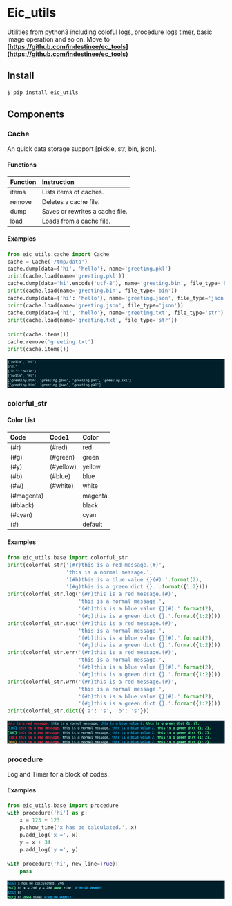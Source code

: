 # Eic_utils
Utilities from python3 including coloful logs, procedure logs timer, basic 
image operation and so on.
Move to **[https://github.com/indestinee/ec_tools](https://github.com/indestinee/ec_tools)** 

## Install
```bash
$ pip install eic_utils
```

## Components

### Cache
An quick data storage support [pickle, str, bin, json].

#### Functions
|Function|Instruction|
|:--|:--|
|items|Lists items of caches.|
|remove|Deletes a cache file.|
|dump|Saves or rewrites a cache file.|
|load|Loads from a cache file.|

#### Examples
```python
from eic_utils.cache import Cache
cache = Cache('/tmp/data')
cache.dump(data={'hi', 'hello'}, name='greeting.pkl')
print(cache.load(name='greeting.pkl'))
cache.dump(data='hi'.encode('utf-8'), name='greeting.bin', file_type='bin')
print(cache.load(name='greeting.bin', file_type='bin'))
cache.dump(data={'hi': 'hello'}, name='greeting.json', file_type='json')
print(cache.load(name='greeting.json', file_type='json'))
cache.dump(data={'hi', 'hello'}, name='greeting.txt', file_type='str')
print(cache.load(name='greeting.txt', file_type='str'))

print(cache.items())
cache.remove('greeting.txt')
print(cache.items())
```
![image](https://github.com/indestinee/utils/raw/master/images/cache.jpg)

### colorful_str
#### Color List
|Code|Code1|Color|
|:--|:--|:--|
|(#r)|(#red)|red|
|(#g)|(#green)|green|
|(#y)|(#yellow)|yellow|
|(#b)|(#blue)|blue|
|(#w)|(#white)|white|
|(#magenta)||magenta|
|(#black)||black|
|(#cyan)||cyan|
|(#)||default|

#### Examples
```python
from eic_utils.base import colorful_str
print(colorful_str('(#r)this is a red message.(#)',
				   'this is a normal message.',
				   '(#b)this is a blue value {}(#).'.format(2),
				   '(#g)this is a green dict {}.'.format({1:2})))
print(colorful_str.log('(#r)this is a red message.(#)',
					   'this is a normal message.',
					   '(#b)this is a blue value {}(#).'.format(2),
					   '(#g)this is a green dict {}.'.format({1:2})))
print(colorful_str.suc('(#r)this is a red message.(#)',
					   'this is a normal message.',
					   '(#b)this is a blue value {}(#).'.format(2),
					   '(#g)this is a green dict {}.'.format({1:2})))
print(colorful_str.err('(#r)this is a red message.(#)',
					   'this is a normal message.',
					   '(#b)this is a blue value {}(#).'.format(2),
					   '(#g)this is a green dict {}.'.format({1:2})))
print(colorful_str.wrn('(#r)this is a red message.(#)',
					   'this is a normal message.',
					   '(#b)this is a blue value {}(#).'.format(2),
					   '(#g)this is a green dict {}.'.format({1:2})))
print(colorful_str.dict({'a': 's', 'b': 's'}))
```

![image](https://github.com/indestinee/utils/raw/master/images/colorful_str.jpg)

### procedure
Log and Timer for a block of codes.

#### Examples
```python
from eic_utils.base import procedure
with procedure('hi') as p:
    x = 123 + 123
    p.show_time('x has be calculated.', x)
    p.add_log('x =', x)
    y = x + 34
    p.add_log('y =', y)

with procedure('hi', new_line=True):
    pass
```

![image](https://github.com/indestinee/utils/raw/master/images/procedure.jpg)
